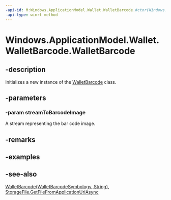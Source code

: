 ----api-id: M:Windows.ApplicationModel.Wallet.WalletBarcode.#ctor(Windows.Storage.Streams.IRandomAccessStreamReference)
-api-type: winrt method
---<!-- Method syntaxpublic WalletBarcode(Windows.Storage.Streams.IRandomAccessStreamReference streamToBarcodeImage)--># Windows.ApplicationModel.Wallet.WalletBarcode.WalletBarcode## -descriptionInitializes a new instance of the [WalletBarcode](walletbarcode.md) class.## -parameters### -param streamToBarcodeImageA stream representing the bar code image.## -remarks## -examples## -see-also[WalletBarcode(WalletBarcodeSymbology, String)](walletbarcode_walletbarcode_30902746.md), [StorageFile.GetFileFromApplicationUriAsync](../windows.storage/storagefile_getfilefromapplicationuriasync.md)